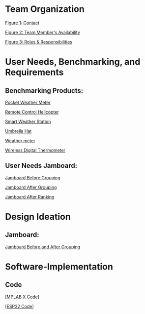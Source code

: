 # Team Organization
[Figure 1: Contact](Appendix/TeamOrganization/Figure1.md)

[Figure 2: Team Member's Availability](Appendix/TeamOrganization/Figure2.md)

[Figure 3: Roles & Responsibilities](Appendix/TeamOrganization/Figure3.md)

# User Needs, Benchmarking, and Requirements
## Benchmarking Products:
[Pocket Weather Meter](/Appendix/UserNeeds-Benchmarking-Requirements/PocketWeatherMeter.md)

[Remote Control Helicopter](/Appendix/UserNeeds-Benchmarking-Requirements/RemoteControlHelicopter.md)

[Smart Weather Station](/Appendix/UserNeeds-Benchmarking-Requirements/SmartWeatherStation.md)

[Umbrella Hat](/Appendix/UserNeeds-Benchmarking-Requirements/UmbrellaHat.md)

[Weather meter](/Appendix/UserNeeds-Benchmarking-Requirements/WEATHERmeter.md)

[Wireless Digital Thermometer](/Appendix/UserNeeds-Benchmarking-Requirements/WirelessDigitalThermometer.md)

## User Needs Jamboard:
[Jamboard Before Grouping](Appendix/UserNeeds-Benchmarking-Requirements/JamboardBefore.md)

[Jamboard After Grouping](Appendix/UserNeeds-Benchmarking-Requirements/JamboardAfter.md)

[Jamboard After Ranking](Appendix/UserNeeds-Benchmarking-Requirements/JamboardRanking.md)

# Design Ideation
## Jamboard:
[Jamboard Before and After Grouping](/Appendix/Design-Ideation/Jamboard.md)

# Software-Implementation
## Code
[[MPLAB X Code](https://github.com/WhoWaWay/WhoWaWay.github.io/tree/main/Appendix/PIC)]

[[ESP32 Code](https://github.com/WhoWaWay/WhoWaWay.github.io/tree/main/Appendix/ESP32)]



